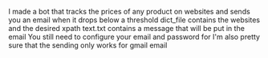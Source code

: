 I made a bot that tracks the prices of any product on websites and sends you an email when it drops below a threshold
dict_file contains the websites and the desired xpath
text.txt contains a message that will be put in the email
You still need to configure your email and password for
I'm also pretty sure that the sending only works for gmail email